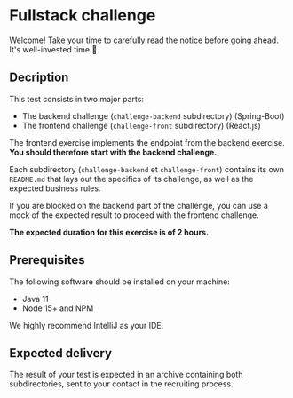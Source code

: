 # Fullstack challenge
Welcome! Take your time to carefully read the notice before going ahead. It's well-invested time 🙂.

## Decription
This test consists in two major parts:
* The backend challenge (`challenge-backend` subdirectory) (Spring-Boot)
* The frontend challenge (`challenge-front` subdirectory) (React.js)

The frontend exercise implements the endpoint from the backend exercise. **You should therefore start with the backend challenge.**

Each subdirectory (`challenge-backend` et `challenge-front`) contains its own `README.md` that lays out the specifics of its challenge, as well as the expected business rules.

If you are blocked on the backend part of the challenge, you can use a mock of the expected result to proceed with the frontend challenge.

**The expected duration for this exercise is of 2 hours.**

## Prerequisites
The following software should be installed on your machine:
* Java 11
* Node 15+ and NPM

We highly recommend IntelliJ as your IDE.

## Expected delivery
The result of your test is expected in an archive containing both subdirectories, sent to your contact in the recruiting process.